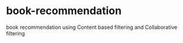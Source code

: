 # book-recommendation
book recommendation using Content based filtering and Collaborative filtering
